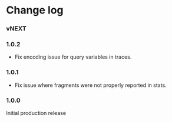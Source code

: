 # Change log

### vNEXT

### 1.0.2
* Fix encoding issue for query variables in traces.

### 1.0.1
* Fix issue where fragments were not properly reported in stats.

### 1.0.0

Initial production release
